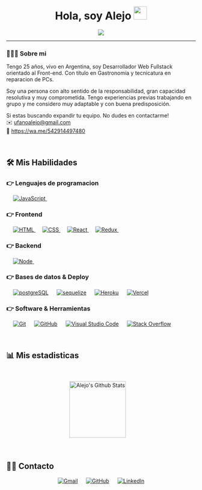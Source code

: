 <h1 align="center">Hola, soy Alejo <img src="https://media.giphy.com/media/hvRJCLFzcasrR4ia7z/giphy.gif" width="35"></h1>
<p align="center">
  <a href="https://github.com/DenverCoder1/readme-typing-svg"><img src="https://readme-typing-svg.herokuapp.com?lines=Full+Stack+Web+Developer;Tecnico+en+reparacion+de+Hardware+y+Software&center=true&width=500&height=50"></a>
</p>
<hr/>

### 👨🏻‍💻 Sobre mi

Tengo 25 años, vivo en Argentina, soy Desarrollador Web Fullstack orientado al Front-end. Con título en Gastronomía y tecnicatura en reparacion de PCs.

Soy una persona con alto sentido de la responsabilidad, gran capacidad resolutiva y muy comprometida. Tengo experiencias previas trabajando en grupo y me considero muy adaptable y con buena predisposición.

Si estas buscando expandir tu equipo. No dudes en contactarme!
<br>
✉️ ufanoalejo@gmail.com 
<br>
📲 https://wa.me/542914497480

<br>

## 🛠️ Mis Habilidades

### 👉 Lenguajes de programacion

<p align="left">
  &emsp;
  <a href="#" target="_blank"> 
     <img alt="JavaScript" src="https://img.shields.io/badge/JavaScript-323330?style=for-the-badge&logo=javascript&logoColor=F7DF1E">
   </a>
  &emsp;
</p>

### 👉 Frontend 
<p align="left"> 
  &emsp; 
  <a href="#" target="_blank"> 
   <img alt="HTML" src="https://img.shields.io/badge/HTML5-E34F26?style=for-the-badge&logo=html5&logoColor=white">
  </a>   
  &emsp;
  <a href="#" target="_blank">
    <img alt="CSS" src="https://img.shields.io/badge/CSS3-1572B6?style=for-the-badge&logo=css3&logoColor=white">
  </a> 
   &emsp;
  <a href="#" target="_blank">
    <img alt="React" src="https://img.shields.io/badge/React-20232A?style=for-the-badge&logo=react&logoColor=61DAFB">
  </a> 
   &emsp;
  <a href="#" target="_blank">
    <img alt="Redux" src="https://img.shields.io/badge/Redux-593D88?style=for-the-badge&logo=redux&logoColor=white">
  </a> 
   &emsp;
</p>

### 👉 Backend 
<p align="left"> 
  &emsp; 
  <a href="#" target="_blank"> 
   <img alt="Node" src="https://img.shields.io/badge/Node.js-339933?style=for-the-badge&logo=nodedotjs&logoColor=white">
  </a>   
  &emsp;
  <a href="#" target="_blank">
    <img alt="" src="https://img.shields.io/badge/Express.js-000000?style=for-the-badge&logo=express&logoColor=white">
  </a> 
</p>

### 👉 Bases de datos & Deploy
<p align="left">
  &emsp;
    <a href="#"><img alt="postgreSQL" src="https://img.shields.io/badge/PostgreSQL-316192?style=for-the-badge&logo=postgresql&logoColor=white"></a>
  &emsp;
    <a href="#"><img alt="sequelize" src ="https://img.shields.io/badge/Sequelize-52B0E7?style=for-the-badge&logo=Sequelize&logoColor=white"/></a>
  &emsp;
    <a href="#"><img alt="Heroku" src="https://img.shields.io/badge/Heroku-430098?style=for-the-badge&logo=heroku&logoColor=white"></a> 
	&emsp;
    <a href="#"><img alt="Vercel" src="https://img.shields.io/badge/Vercel-000000?style=for-the-badge&logo=vercel&logoColor=white"></a>  
 </p>
  

 ### 👉 Software & Herramientas
 
<p>
  &emsp;
    <a href="#"><img alt="Git" src="https://img.shields.io/badge/GIT-E44C30?style=for-the-badge&logo=git&logoColor=white"></a>
  &emsp;
   <a href="#"><img alt="GitHub" src="https://img.shields.io/badge/GitHub-000?style=for-the-badge&logo=github&logoColor=white"></a>
  &emsp;
    <a href="#"><img alt="Visual Studio Code" src="https://img.shields.io/badge/Visual_Studio_Code-0078D4?style=for-the-badge&logo=visual%20studio%20code&logoColor=white"></a>
  &emsp;
    <a href="#"><img alt="Stack Overflow" src="https://img.shields.io/badge/Stack_Overflow-FE7A16?style=for-the-badge&logo=stack-overflow&logoColor=white"></a>
  &emsp;
</p>

<br/>

## 📊 Mis estadisticas 

  <br/>
  <p align="center">
    <a href="https://github.com/anuraghazra/github-readme-stats"><img alt="Alejo's Github Stats" src="https://github-readme-stats.vercel.app/api?username=AlejoUfano&show_icons=true&count_private=true&theme=algolia" height="150px"/></a>
  &emsp;
<!-- 	  <img src="https://github-readme-stats.vercel.app/api/top-langs?username=alejoufano&show_icons=true&locale=en&layout=compact&theme=algolia" alt="alejoufano" height="150px"/> -->
  </p>


<br/>

## 🙋‍♂️ Contacto
<p align="center">
	<a href="mailto:ufanoalejo@gmail.com"><img src="https://img.shields.io/badge/Gmail-D14836?style=for-the-badge&logo=gmail&logoColor=white" alt="Gmail"/></a>
	&emsp;
	<a href="https://github.com/AlejoUfano"><img src="https://img.shields.io/badge/GitHub-000?style=for-the-badge&logo=github&logoColor=white" alt="GitHub"/></a>
	&emsp;
	<a href="https://www.linkedin.com/in/alejo-ufano-837a68244/"><img src="https://img.shields.io/badge/LinkedIn-0077B5?style=for-the-badge&logo=linkedin&logoColor=white" alt="LinkedIn"/></a>
</p>

